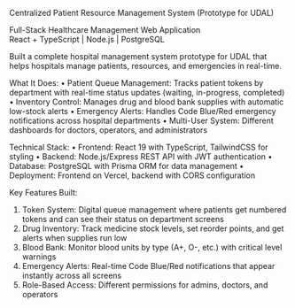 Centralized Patient Resource Management System (Prototype for UDAL)

Full-Stack Healthcare Management Web Application  
React + TypeScript | Node.js | PostgreSQL

Built a complete hospital management system prototype for UDAL that helps hospitals manage patients, resources, and emergencies in real-time.

What It Does:
•  Patient Queue Management: Tracks patient tokens by department with real-time status updates (waiting, in-progress, completed)
•  Inventory Control: Manages drug and blood bank supplies with automatic low-stock alerts
•  Emergency Alerts: Handles Code Blue/Red emergency notifications across hospital departments
•  Multi-User System: Different dashboards for doctors, operators, and administrators

Technical Stack:
•  Frontend: React 19 with TypeScript, TailwindCSS for styling
•  Backend: Node.js/Express REST API with JWT authentication
•  Database: PostgreSQL with Prisma ORM for data management
•  Deployment: Frontend on Vercel, backend with CORS configuration

Key Features Built:
1. Token System: Digital queue management where patients get numbered tokens and can see their status on department screens
2. Drug Inventory: Track medicine stock levels, set reorder points, and get alerts when supplies run low
3. Blood Bank: Monitor blood units by type (A+, O-, etc.) with critical level warnings
4. Emergency Alerts: Real-time Code Blue/Red notifications that appear instantly across all screens
5. Role-Based Access: Different permissions for admins, doctors, and operators
